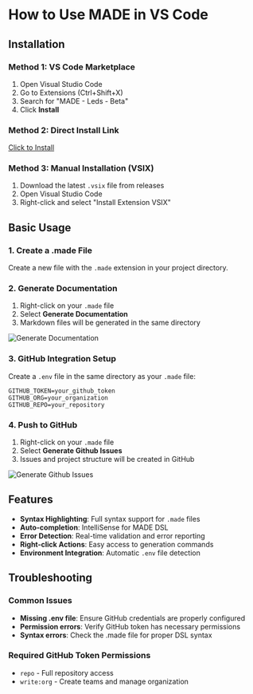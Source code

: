 # How to Use MADE in VS Code

## Installation

### Method 1: VS Code Marketplace
1. Open Visual Studio Code
2. Go to Extensions (Ctrl+Shift+X)
3. Search for "MADE - Leds - Beta"
4. Click **Install**

### Method 2: Direct Install Link
[Click to Install](vscode:extension/Paulo-Lopes.made-beta)

### Method 3: Manual Installation (VSIX)
1. Download the latest `.vsix` file from releases
2. Open Visual Studio Code
3. Right-click and select "Install Extension VSIX"

## Basic Usage

### 1. Create a .made File
Create a new file with the `.made` extension in your project directory.

### 2. Generate Documentation
1. Right-click on your `.made` file
2. Select **Generate Documentation**
3. Markdown files will be generated in the same directory

![Generate Documentation](../../img/extension_documentation.png)

### 3. GitHub Integration Setup
Create a `.env` file in the same directory as your `.made` file:

```env
GITHUB_TOKEN=your_github_token
GITHUB_ORG=your_organization
GITHUB_REPO=your_repository
```

### 4. Push to GitHub
1. Right-click on your `.made` file
2. Select **Generate Github Issues**
3. Issues and project structure will be created in GitHub

![Generate Github Issues](../../img/extension_github_issues.png)

## Features

- **Syntax Highlighting**: Full syntax support for `.made` files
- **Auto-completion**: IntelliSense for MADE DSL
- **Error Detection**: Real-time validation and error reporting
- **Right-click Actions**: Easy access to generation commands
- **Environment Integration**: Automatic `.env` file detection

## Troubleshooting

### Common Issues
- **Missing .env file**: Ensure GitHub credentials are properly configured
- **Permission errors**: Verify GitHub token has necessary permissions
- **Syntax errors**: Check the .made file for proper DSL syntax

### Required GitHub Token Permissions
- `repo` - Full repository access
- `write:org` - Create teams and manage organization